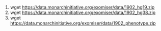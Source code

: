 
1. wget https://data.monarchinitiative.org/exomiser/data/1902_hg19.zip
1. wget https://data.monarchinitiative.org/exomiser/data/1902_hg38.zip
1. wget https://data.monarchinitiative.org/exomiser/data/1902_phenotype.zip